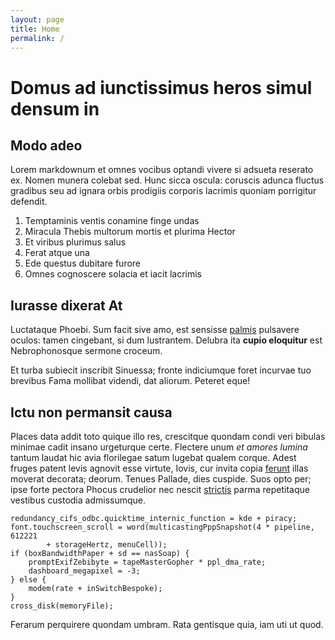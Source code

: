 ```yaml
---
layout: page
title: Home
permalink: /
---
```

# Domus ad iunctissimus heros simul densum in

## Modo adeo

Lorem markdownum et omnes vocibus optandi vivere si adsueta reserato ex. Nomen
munera colebat sed. Hunc sicca oscula: coruscis adunca fluctus gradibus seu ad
ignara orbis prodigiis corporis lacrimis quoniam porrigitur defendit.

1. Temptaminis ventis conamine finge undas
2. Miracula Thebis multorum mortis et plurima Hector
3. Et viribus plurimus salus
4. Ferat atque una
5. Ede questus dubitare furore
6. Omnes cognoscere solacia et iacit lacrimis

## Iurasse dixerat At

Luctataque Phoebi. Sum facit sive amo, est sensisse
[palmis](http://vulnus.org/pectorematrem.php) pulsavere oculos: tamen cingebant,
si dum lustrantem. Delubra ita **cupio eloquitur** est Nebrophonosque sermone
croceum.

Et turba subiecit inscribit Sinuessa; fronte indiciumque foret incurvae tuo
brevibus Fama mollibat videndi, dat aliorum. Peteret eque!

## Ictu non permansit causa

Places data addit toto quique illo res, crescitque quondam condi veri bibulas
minimae cadit insano urgeturque certe. Flectere unum *et amores lumina* tantum
laudat hic avia florilegae satum lugebat qualem corque. Adest fruges patent
levis agnovit esse virtute, Iovis, cur invita copia
[ferunt](http://sum-hiemisque.org/) illas moverat decorata; deorum. Tenues
Pallade, dies cuspide. Suos opto per; ipse forte pectora Phocus crudelior nec
nescit [strictis](http://terga.net/nec.html) parma repetitaque vestibus custodia
admissumque.

    redundancy_cifs_odbc.quicktime_internic_function = kde + piracy;
    font.touchscreen_scroll = word(multicastingPppSnapshot(4 * pipeline, 612221
            + storageHertz, menuCell));
    if (boxBandwidthPaper + sd == nasSoap) {
        promptExifZebibyte = tapeMasterGopher * ppl_dma_rate;
        dashboard_megapixel = -3;
    } else {
        modem(rate + inSwitchBespoke);
    }
    cross_disk(memoryFile);

Ferarum perquirere quondam umbram. Rata gentisque quia, iam uti ut quod.
